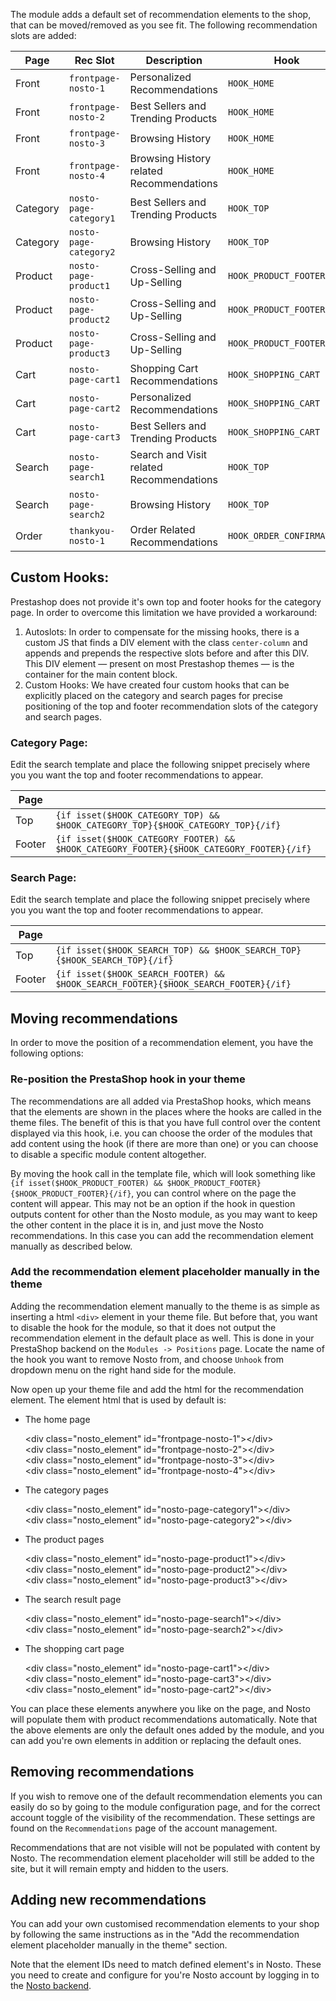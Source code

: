 The module adds a default set of recommendation elements to the shop, that can be moved/removed as you see fit. The following recommendation slots are added:

| Page     | Rec Slot               | Description                               | Hook                     | Custom Hook            |
|----------|------------------------|-------------------------------------------|--------------------------|------------------------|
| Front    | `frontpage-nosto-1`    | Personalized Recommendations              | `HOOK_HOME`              |                        |
| Front    | `frontpage-nosto-2`    | Best Sellers and Trending Products        | `HOOK_HOME`              |                        |
| Front    | `frontpage-nosto-3`    | Browsing History                          | `HOOK_HOME`              |                        |
| Front    | `frontpage-nosto-4`    | Browsing History related Recommendations  | `HOOK_HOME`              |                        |
| Category | `nosto-page-category1` | Best Sellers and Trending Products        | `HOOK_TOP`               | `HOOK_CATEGORY_TOP`    |
| Category | `nosto-page-category2` | Browsing History                          | `HOOK_TOP`               | `HOOK_CATEGORY_FOOTER` |
| Product  | `nosto-page-product1`  | Cross-Selling and Up-Selling              | `HOOK_PRODUCT_FOOTER`    |                        |
| Product  | `nosto-page-product2`  | Cross-Selling and Up-Selling              | `HOOK_PRODUCT_FOOTER`    |                        |
| Product  | `nosto-page-product3`  | Cross-Selling and Up-Selling              | `HOOK_PRODUCT_FOOTER`    |                        |
| Cart     | `nosto-page-cart1`     | Shopping Cart Recommendations             | `HOOK_SHOPPING_CART`     |                        |
| Cart     | `nosto-page-cart2`     | Personalized Recommendations              | `HOOK_SHOPPING_CART`     |                        |
| Cart     | `nosto-page-cart3`     | Best Sellers and Trending Products        | `HOOK_SHOPPING_CART`     |                        |
| Search   | `nosto-page-search1`   | Search and Visit related Recommendations  | `HOOK_TOP`               | `HOOK_SEARCH_TOP`      |
| Search   | `nosto-page-search2`   | Browsing History                          | `HOOK_TOP`               | `HOOK_SEARCH_FOOTER`   |
| Order    | `thankyou-nosto-1`     | Order Related Recommendations             | `HOOK_ORDER_CONFIRMATION`|                        |


## Custom Hooks:

Prestashop does not provide it's own top and footer hooks for the category page. In order to overcome this limitation we have provided a workaround:

1. Autoslots: In order to compensate for the missing hooks, there is a custom JS that finds a DIV element with the class `center-column` and appends and prepends the respective slots before and after this DIV. This DIV element — present on most Prestashop themes — is the container for the main content block.
2. Custom Hooks: We have created four custom hooks that can be explicitly placed on the category and search pages for precise positioning of the top and footer recommendation slots of the category and search pages.

### Category Page:

Edit the search template and place the following snippet precisely where you you want the top and footer recommendations to appear.

| Page   |                                                                                          |
|--------|------------------------------------------------------------------------------------------|
| Top    | `{if isset($HOOK_CATEGORY_TOP) && $HOOK_CATEGORY_TOP}{$HOOK_CATEGORY_TOP}{/if}`          |
| Footer | `{if isset($HOOK_CATEGORY_FOOTER) && $HOOK_CATEGORY_FOOTER}{$HOOK_CATEGORY_FOOTER}{/if}` |

### Search Page:

Edit the search template and place the following snippet precisely where you you want the top and footer recommendations to appear.

| Page   |                                                                                          |
|--------|------------------------------------------------------------------------------------------|
| Top    | `{if isset($HOOK_SEARCH_TOP) && $HOOK_SEARCH_TOP}{$HOOK_SEARCH_TOP}{/if}`                |
| Footer | `{if isset($HOOK_SEARCH_FOOTER) && $HOOK_SEARCH_FOOTER}{$HOOK_SEARCH_FOOTER}{/if}`       |


## Moving recommendations

In order to move the position of a recommendation element, you have the following options:

### Re-position the PrestaShop hook in your theme

The recommendations are all added via PrestaShop hooks, which means that the elements are shown in the places where the hooks are called in the theme files. The benefit of this is that you have full control over the content displayed via this hook, i.e. you can choose the order of the modules that add content using the hook (if there are more than one) or you can choose to disable a specific module content altogether.

By moving the hook call in the template file, which will look something like `{if isset($HOOK_PRODUCT_FOOTER) && $HOOK_PRODUCT_FOOTER}{$HOOK_PRODUCT_FOOTER}{/if}`, you can control where on the page the content will appear. This may not be an option if the hook in question outputs content for other than the Nosto module, as you may want to keep the other content in the place it is in, and just move the Nosto recommendations. In this case you can add the recommendation element manually as described below.

### Add the recommendation element placeholder manually in the theme

Adding the recommendation element manually to the theme is as simple as inserting a html `<div>` element in your theme file. But before that, you want to disable the hook for the module, so that it does not output the recommendation element in the default place as well. This is done in your PrestaShop backend on the `Modules -> Positions` page. Locate the name of the hook you want to remove Nosto from, and choose `Unhook` from dropdown menu on the right hand side for the module.

Now open up your theme file and add the html for the recommendation element. The element html that is used by default is:

* The home page

    \<div class="nosto_element" id="frontpage-nosto-1"\>\</div\>  
    \<div class="nosto_element" id="frontpage-nosto-2"\>\</div\>  
    \<div class="nosto_element" id="frontpage-nosto-3"\>\</div\>  
    \<div class="nosto_element" id="frontpage-nosto-4"\>\</div\>

* The category pages

  \<div class="nosto_element" id="nosto-page-category1"\>\</div\>  
  \<div class="nosto_element" id="nosto-page-category2"\>\</div\>  

* The product pages

    \<div class="nosto_element" id="nosto-page-product1"\>\</div\>  
    \<div class="nosto_element" id="nosto-page-product2"\>\</div\>  
    \<div class="nosto_element" id="nosto-page-product3"\>\</div\>  

* The search result page

    \<div class="nosto_element" id="nosto-page-search1"\>\</div\>  
    \<div class="nosto_element" id="nosto-page-search2"\>\</div\>  

* The shopping cart page

    \<div class="nosto_element" id="nosto-page-cart1"\>\</div\>  
    \<div class="nosto_element" id="nosto-page-cart3"\>\</div\>  
    \<div class="nosto_element" id="nosto-page-cart2"\>\</div\>  

You can place these elements anywhere you like on the page, and Nosto will populate them with product recommendations automatically. Note that the above elements are only the default ones added by the module, and you can add you're own elements in addition or replacing the default ones.

## Removing recommendations

If you wish to remove one of the default recommendation elements you can easily do so by going to the module configuration page, and for the correct account toggle of the visibility of the recommendation. These settings are found on the `Recommendations` page of the account management.

Recommendations that are not visible will not be populated with content by Nosto. The recommendation element placeholder will still be added to the site, but it will remain empty and hidden to the users.

## Adding new recommendations

You can add your own customised recommendation elements to your shop by following the same instructions as in the "Add the recommendation element placeholder manually in the theme" section.

Note that the element IDs need to match defined element's in Nosto. These you need to create and configure for you're Nosto account by logging in to the [Nosto backend](https://my.nosto.com).